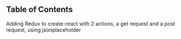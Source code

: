 ## Table of Contents

Adding Redux to create-react with 2 actions, a get request and a post request, using jsonplaceholder
